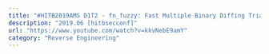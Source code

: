 ```yaml
---
title: "#HITB2019AMS D1T2 - fn_fuzzy: Fast Multiple Binary Diffing Triage With IDA - Takahiro Haruyama"
description: "2019.06 [hitbsecconf]"
url: "https://www.youtube.com/watch?v=kkvNebE9amY"
category: "Reverse Engineering"
---
```

